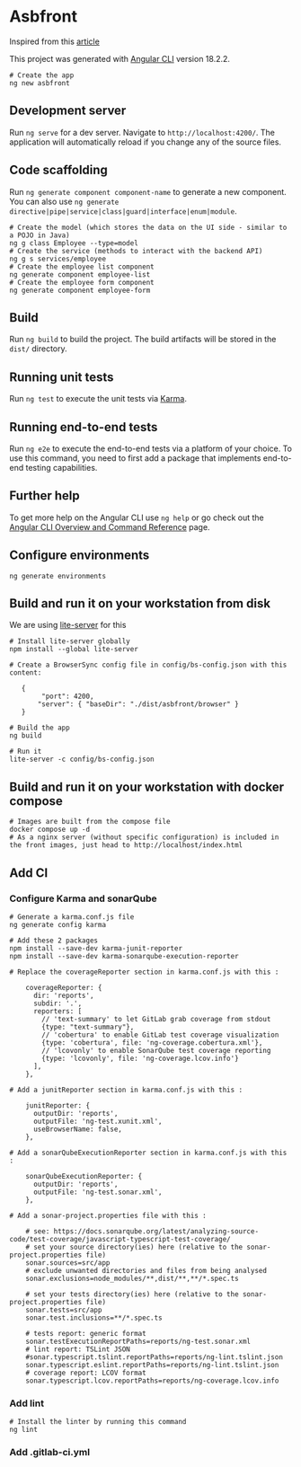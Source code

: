# Asbfront

Inspired from this [article](https://www.baeldung.com/spring-boot-angular-web)

This project was generated with [Angular CLI](https://github.com/angular/angular-cli) version 18.2.2.

```
# Create the app
ng new asbfront

```

## Development server

Run `ng serve` for a dev server. Navigate to `http://localhost:4200/`. The application will automatically reload if you change any of the source files.

## Code scaffolding

Run `ng generate component component-name` to generate a new component. You can also use `ng generate directive|pipe|service|class|guard|interface|enum|module`.

```
# Create the model (which stores the data on the UI side - similar to a POJO in Java)
ng g class Employee --type=model
# Create the service (methods to interact with the backend API)
ng g s services/employee
# Create the employee list component
ng generate component employee-list
# Create the employee form component
ng generate component employee-form

```

## Build

Run `ng build` to build the project. The build artifacts will be stored in the `dist/` directory.

## Running unit tests

Run `ng test` to execute the unit tests via [Karma](https://karma-runner.github.io).

## Running end-to-end tests

Run `ng e2e` to execute the end-to-end tests via a platform of your choice. To use this command, you need to first add a package that implements end-to-end testing capabilities.

## Further help

To get more help on the Angular CLI use `ng help` or go check out the [Angular CLI Overview and Command Reference](https://angular.dev/tools/cli) page.

## Configure environments

```
ng generate environments
```

## Build and run it on your workstation from disk

We are using [lite-server](https://github.com/johnpapa/lite-server) for this

```
# Install lite-server globally
npm install --global lite-server

# Create a BrowserSync config file in config/bs-config.json with this content:

   {
        "port": 4200,
       "server": { "baseDir": "./dist/asbfront/browser" }
   }

# Build the app
ng build

# Run it 
lite-server -c config/bs-config.json
```

## Build and run it on your workstation with docker compose

```
# Images are built from the compose file
docker compose up -d
# As a nginx server (without specific configuration) is included in the front images, just head to http://localhost/index.html
```

## Add CI

### Configure Karma and sonarQube

```
# Generate a karma.conf.js file
ng generate config karma

# Add these 2 packages
npm install --save-dev karma-junit-reporter
npm install --save-dev karma-sonarqube-execution-reporter

# Replace the coverageReporter section in karma.conf.js with this :

    coverageReporter: {
      dir: 'reports',
      subdir: '.',
      reporters: [
        // 'text-summary' to let GitLab grab coverage from stdout
        {type: "text-summary"},
        // 'cobertura' to enable GitLab test coverage visualization
        {type: 'cobertura', file: 'ng-coverage.cobertura.xml'},
        // 'lcovonly' to enable SonarQube test coverage reporting
        {type: 'lcovonly', file: 'ng-coverage.lcov.info'}
      ],
    },

# Add a junitReporter section in karma.conf.js with this :

    junitReporter: {
      outputDir: 'reports',
      outputFile: 'ng-test.xunit.xml',
      useBrowserName: false,
    },

# Add a sonarQubeExecutionReporter section in karma.conf.js with this :

    sonarQubeExecutionReporter: {
      outputDir: 'reports',
      outputFile: 'ng-test.sonar.xml',
    },

# Add a sonar-project.properties file with this :

    # see: https://docs.sonarqube.org/latest/analyzing-source-code/test-coverage/javascript-typescript-test-coverage/
    # set your source directory(ies) here (relative to the sonar-project.properties file)
    sonar.sources=src/app
    # exclude unwanted directories and files from being analysed
    sonar.exclusions=node_modules/**,dist/**,**/*.spec.ts

    # set your tests directory(ies) here (relative to the sonar-project.properties file)
    sonar.tests=src/app
    sonar.test.inclusions=**/*.spec.ts

    # tests report: generic format
    sonar.testExecutionReportPaths=reports/ng-test.sonar.xml
    # lint report: TSLint JSON
    #sonar.typescript.tslint.reportPaths=reports/ng-lint.tslint.json
    sonar.typescript.eslint.reportPaths=reports/ng-lint.tslint.json
    # coverage report: LCOV format
    sonar.typescript.lcov.reportPaths=reports/ng-coverage.lcov.info

```

### Add lint

```
# Install the linter by running this command
ng lint
```

### Add .gitlab-ci.yml

